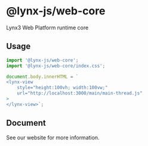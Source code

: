 # @lynx-js/web-core

Lynx3 Web Platform runtime core

## Usage

```javascript
import '@lynx-js/web-core';
import '@lynx-js/web-core/index.css';

document.body.innerHTML = `
<lynx-view 
    style="height:100vh; width:100vw;" 
    url="http://localhost:3000/main/main-thread.js"
>
</lynx-view>`;
```

## Document

See our website for more information.
